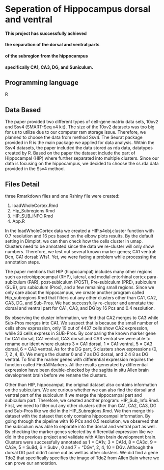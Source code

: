 # Seperation of Hippocampus dorsal and ventral 


#### This project has successfully achieved 
#### the separation of the dorsal and ventral parts 
#### of the subregion from the hippocampus
#### specifically CA1, CA3, DG, and Suniculum. 

## Programming language  
 R

## Data Based

The paper provided two different types of cell-gene matrix data sets, 10xv2 and Ssv4 (SMART-Seq v4 kit). 
The size of the 10xv2 datasets was too big for us to utilize due to our computer ram storage issue. 
Therefore, we planned to choose the data from method Ssv4.
The Seurat package provided in R is the main package we applied for data analysis.
Within the Ssv4 datasets, the paper included the data stored as rda data, datatypes created by R.
Based on the paper the dataset include the part of Hippocampal (HIP) where further separated into multiple clusters.
Since our data is focusing on the hippocampus, we decided to choose the ss.rda data provided in the Ssv4 method. 

## Files Detail

three Rmarkdown files and one Rshiny file were created: 

1. loadWholeCortex.Rmd 
2. Hip_Subregions.Rmd 
3. HIP_SUB_INFO.Rmd 
4. App.R 

In the loadWholeCortex data we created a HIP.s4obj.cluster function with 0.7 resolution and 16 pcs based on the elbow plots results.
By the default setting in Dimplot, we can then check how the cells cluster in umap.
Clusters need to be annotated since the data we re-cluster will only show numbers.
Therefore, we test out several known marker genes; CA1 ventral: Dcn, CA1 dorsal: Wfs1.
Yet, we were facing a problem while processing the annotation steps.

The paper mentions that HIP (hippocampal) includes many other regions such as retrohippocampal (RHP), lateral, and medial entorhinal cortex para-subiculum (PAR), post-subiculum (POST), Pre-subiculum (PRE), subiculum (SUB), pro subiculum (Pros), and a few remaining small regions. Since we only care about the hippocampus, we create another program called Hip_subregions.Rmd that filters out any other clusters other than CA1, CA2, CA3, DG, and Sub-Pros.  We had successfully re-cluster and annotate the dorsal and ventral part for CA1, CA3, and DG by 16 Pcs and 0.4 resolution.

By observing the cluster information, we find that CA2 merges to CA3 while Sub-Pros merges into CA1. We suspect that is because the small number of cells show expression, only 19 out of 4437 cells show CA2 expression, while 33 cells express in SUB-Pros. By comparing the known marker gene for CA1 dorsal, CA1 ventral, CA3 dorsal and CA3 ventral we were able to rename our ident where clusters 3 = CA1 dorsal, 1 = CA1 ventral, 5 = CA3 dorsal, 6 = CA3 ventral. As for the DG part, 5 clusters show expressions (0, 7, 2 ,4, 8). We merge the cluster 0 and 7 as DG dorsal, and 2 4 8 as DG ventral. To find the marker genes with differential expression requires the function called FindAllMarkers. All the results generated by differential expression have been double-checked by the sagitta in situ Allen brain development brain before we rename the clusters. 

Other than HIP, hippocampal, the original dataset also contains information on the subiculum.  We are curious whether we can also find the dorsal and ventral part of the subiculum if we merge the hippocampal part and subiculum part. Therefore, we created another program: HIP_Sub_Info.Rmd. First, we need to filter out any other clusters other than CA1, CA2, CA3, DG and Sub-Pros like we did in the HIP_Subregions.Rmd. We then merge this dataset with the dataset that only contains hippocampal information. By going through the pipeline with 16 PCs and 0.5 resolution, we observed that the subiculum was able to separate into the dorsal and ventral part as well.  By checking the marker genes selected by differential expression like we did in the previous project and validate with Allen brain development brain. Clusters were successfully annotated as 1 = CA1v, 3 = CA1d, 8 = CA3d, 9 = CA3v, 5 = SuBd, 6 = Subv , 0 and 7 = “DGv”, 2, 4, 10 = DGv. Although the dorsal DG part didn’t come out as well as other clusters. We did find a gene Tdo2 that specifically specifies the image of Tdo2 from Allen Bain where we can prove our annotation.


